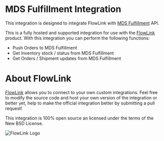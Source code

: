 # MDS Fulfillment Integration

This integration is designed to integrate FlowLink with
[MDS Fulfillment](http://www.mdsfulfillment.com/) API.

This is a fully hosted and supported integration for use with the [FlowLink](http://flowlink.io/)
product. With this integration you can perform the following functions:

* Push Orders to MDS Fulfillment
* Get Inventory stock / status from MDS Fulfillment
* Get Orders / Shipment updates from MDS Fulfillment

# About FlowLink

[FlowLink](http://flowlink.io/) allows you to connect to your own custom integrations.
Feel free to modify the source code and host your own version of the integration
or better yet, help to make the official integration better by submitting a pull request!

This integration is 100% open source an licensed under the terms of the New BSD License.

![FlowLink Logo](http://flowlink.io/wp-content/uploads/logo-1.png)
